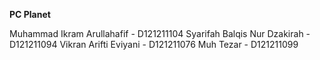 **PC Planet**

Muhammad Ikram Arullahafif - D121211104
Syarifah Balqis Nur Dzakirah - D121211094
Vikran Arifti Eviyani - D121211076
Muh Tezar - D121211099
